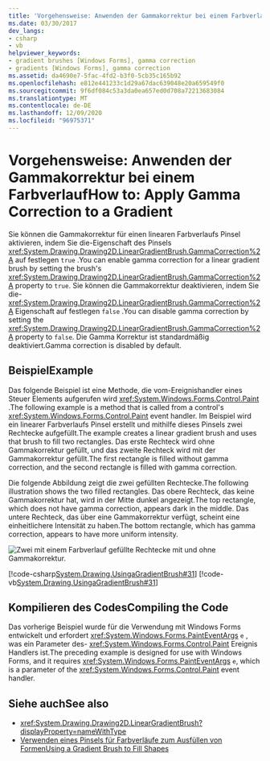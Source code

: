 ```yaml
---
title: 'Vorgehensweise: Anwenden der Gammakorrektur bei einem Farbverlauf'
ms.date: 03/30/2017
dev_langs:
- csharp
- vb
helpviewer_keywords:
- gradient brushes [Windows Forms], gamma correction
- gradients [Windows Forms], gamma correction
ms.assetid: da4690e7-5fac-4fd2-b3f0-5cb35c165b92
ms.openlocfilehash: e812e441233c1d29a67dac639048e20a659549f0
ms.sourcegitcommit: 9f6df084c53a3da0ea657ed0d708a72213683084
ms.translationtype: MT
ms.contentlocale: de-DE
ms.lasthandoff: 12/09/2020
ms.locfileid: "96975371"
---
```

# <a name="how-to-apply-gamma-correction-to-a-gradient"></a><span data-ttu-id="d1139-102">Vorgehensweise: Anwenden der Gammakorrektur bei einem Farbverlauf</span><span class="sxs-lookup"><span data-stu-id="d1139-102">How to: Apply Gamma Correction to a Gradient</span></span>
<span data-ttu-id="d1139-103">Sie können die Gammakorrektur für einen linearen Farbverlaufs Pinsel aktivieren, indem Sie die-Eigenschaft des Pinsels <xref:System.Drawing.Drawing2D.LinearGradientBrush.GammaCorrection%2A> auf festlegen `true` .</span><span class="sxs-lookup"><span data-stu-id="d1139-103">You can enable gamma correction for a linear gradient brush by setting the brush's <xref:System.Drawing.Drawing2D.LinearGradientBrush.GammaCorrection%2A> property to `true`.</span></span> <span data-ttu-id="d1139-104">Sie können die Gammakorrektur deaktivieren, indem Sie die- <xref:System.Drawing.Drawing2D.LinearGradientBrush.GammaCorrection%2A> Eigenschaft auf festlegen `false` .</span><span class="sxs-lookup"><span data-stu-id="d1139-104">You can disable gamma correction by setting the <xref:System.Drawing.Drawing2D.LinearGradientBrush.GammaCorrection%2A> property to `false`.</span></span> <span data-ttu-id="d1139-105">Die Gamma Korrektur ist standardmäßig deaktiviert.</span><span class="sxs-lookup"><span data-stu-id="d1139-105">Gamma correction is disabled by default.</span></span>  
  
## <a name="example"></a><span data-ttu-id="d1139-106">Beispiel</span><span class="sxs-lookup"><span data-stu-id="d1139-106">Example</span></span>  

<span data-ttu-id="d1139-107">Das folgende Beispiel ist eine Methode, die vom-Ereignishandler eines Steuer Elements aufgerufen wird <xref:System.Windows.Forms.Control.Paint> .</span><span class="sxs-lookup"><span data-stu-id="d1139-107">The following example is a method that is called from a control's <xref:System.Windows.Forms.Control.Paint> event handler.</span></span> <span data-ttu-id="d1139-108">Im Beispiel wird ein linearer Farbverlaufs Pinsel erstellt und mithilfe dieses Pinsels zwei Rechtecke aufgefüllt.</span><span class="sxs-lookup"><span data-stu-id="d1139-108">The example creates a linear gradient brush and uses that brush to fill two rectangles.</span></span> <span data-ttu-id="d1139-109">Das erste Rechteck wird ohne Gammakorrektur gefüllt, und das zweite Rechteck wird mit der Gammakorrektur gefüllt.</span><span class="sxs-lookup"><span data-stu-id="d1139-109">The first rectangle is filled without gamma correction, and the second rectangle is filled with gamma correction.</span></span>  
  
 <span data-ttu-id="d1139-110">Die folgende Abbildung zeigt die zwei gefüllten Rechtecke.</span><span class="sxs-lookup"><span data-stu-id="d1139-110">The following illustration shows the two filled rectangles.</span></span> <span data-ttu-id="d1139-111">Das obere Rechteck, das keine Gammakorrektur hat, wird in der Mitte dunkel angezeigt.</span><span class="sxs-lookup"><span data-stu-id="d1139-111">The top rectangle, which does not have gamma correction, appears dark in the middle.</span></span> <span data-ttu-id="d1139-112">Das untere Rechteck, das über eine Gammakorrektur verfügt, scheint eine einheitlichere Intensität zu haben.</span><span class="sxs-lookup"><span data-stu-id="d1139-112">The bottom rectangle, which has gamma correction, appears to have more uniform intensity.</span></span>  
  
 ![Zwei mit einem Farbverlauf gefüllte Rechtecke mit und ohne Gammakorrektur.](./media/how-to-apply-gamma-correction-to-a-gradient/two-rectangles-gamma-gradient.png)  
  
 [!code-csharp[System.Drawing.UsingaGradientBrush#31](~/samples/snippets/csharp/VS_Snippets_Winforms/System.Drawing.UsingaGradientBrush/CS/Class1.cs#31)]
 [!code-vb[System.Drawing.UsingaGradientBrush#31](~/samples/snippets/visualbasic/VS_Snippets_Winforms/System.Drawing.UsingaGradientBrush/VB/Class1.vb#31)]  
  
## <a name="compiling-the-code"></a><span data-ttu-id="d1139-114">Kompilieren des Codes</span><span class="sxs-lookup"><span data-stu-id="d1139-114">Compiling the Code</span></span>  
 <span data-ttu-id="d1139-115">Das vorherige Beispiel wurde für die Verwendung mit Windows Forms entwickelt und erfordert <xref:System.Windows.Forms.PaintEventArgs> `e` , was ein Parameter des- <xref:System.Windows.Forms.Control.Paint> Ereignis Handlers ist.</span><span class="sxs-lookup"><span data-stu-id="d1139-115">The preceding example is designed for use with Windows Forms, and it requires <xref:System.Windows.Forms.PaintEventArgs> `e`, which is a parameter of the <xref:System.Windows.Forms.Control.Paint> event handler.</span></span>  
  
## <a name="see-also"></a><span data-ttu-id="d1139-116">Siehe auch</span><span class="sxs-lookup"><span data-stu-id="d1139-116">See also</span></span>

- <xref:System.Drawing.Drawing2D.LinearGradientBrush?displayProperty=nameWithType>
- [<span data-ttu-id="d1139-117">Verwenden eines Pinsels für Farbverläufe zum Ausfüllen von Formen</span><span class="sxs-lookup"><span data-stu-id="d1139-117">Using a Gradient Brush to Fill Shapes</span></span>](using-a-gradient-brush-to-fill-shapes.md)
